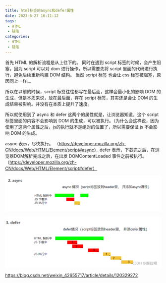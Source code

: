 ```yaml
---
title: html标签的async和defer属性
date: 2023-6-27 16:11:12
tags:
 - HTML
 - 随笔
categories:
 - HTML
 - 随笔
---
```



  首先 HTML 的解析流程是从上往下的。
  同时在遇到 script 标签的时候，会产生阻塞，因为 script 可以对 dom 进行操作，所以需要先将 script 里面的代码进行执行，避免后续重新构建 DOM 结构。
  当然 script 标签 也会让 css 标签被阻塞，原因同上一样。。


所以在以前的时候，script 标签往往都写在最后面，这样会最小化的影响 DOM 的生成，但是本质来说，放在最后面，存在 script 标签，其实还是会让 DOM 的生成结束被影响。并没有在本质上提升了速度。

所以就使用到了 async 和 defer 这两个的属性就是，让浏览器知道，这个 script 标签里面的内容不会影响到 DOM 的生成，可以被执行。（为什么会这样说，因为使用了这两个属性之后，js的执行就不是绝对的位置了，所以需要保证 js 不会影响 DOM 的生成。


async 表示，尽快执行。  （https://developer.mozilla.org/zh-CN/docs/Web/HTML/Element/script#async）
defer 表示，下载完之后，在浏览器DOM解析完成之后，在出发 DOMContentLoaded 事件之前被执行。 （https://developer.mozilla.org/zh-CN/docs/Web/HTML/Element/script#defer）



![Alt text](./html%E6%A0%87%E7%AD%BE%E7%9A%84async%E5%92%8Cdefer%E5%B1%9E%E6%80%A7/image.png)


![Alt text](./html%E6%A0%87%E7%AD%BE%E7%9A%84async%E5%92%8Cdefer%E5%B1%9E%E6%80%A7/image1.png)

https://blog.csdn.net/weixin_42655717/article/details/120329272